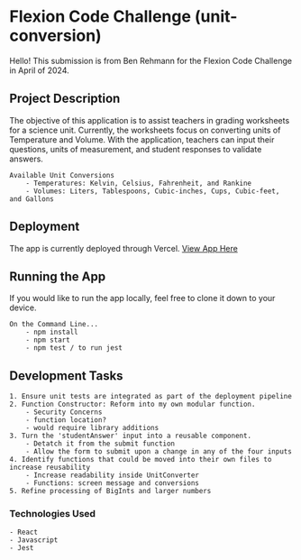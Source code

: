 # Flexion Code Challenge (unit-conversion)
Hello! This submission is from Ben Rehmann for the Flexion Code Challenge in April of 2024. 

## Project Description
The objective of this application is to assist teachers in grading worksheets for a science unit. Currently, the worksheets focus on converting units of Temperature and Volume. With the application, teachers can input their questions, units of measurement, and student responses to validate answers.

    Available Unit Conversions
        - Temperatures: Kelvin, Celsius, Fahrenheit, and Rankine
        - Volumes: Liters, Tablespoons, Cubic-inches, Cups, Cubic-feet, and Gallons

## Deployment
The app is currently deployed through Vercel. 
[View App Here](https://flexioncodereview.vercel.app)

## Running the App
If you would like to run the app locally, feel free to clone it down to your device. 

    On the Command Line... 
        - npm install
        - npm start
        - npm test / to run jest

## Development Tasks
    1. Ensure unit tests are integrated as part of the deployment pipeline
    2. Function Constructor: Reform into my own modular function.
        - Security Concerns
        - function location?
        - would require library additions
    3. Turn the 'studentAnswer' input into a reusable component. 
        - Detatch it from the submit function
        - Allow the form to submit upon a change in any of the four inputs
    4. Identify functions that could be moved into their own files to increase reusability
        - Increase readability inside UnitConverter
        - Functions: screen message and conversions
    5. Refine processing of BigInts and larger numbers

### Technologies Used
    - React
    - Javascript
    - Jest